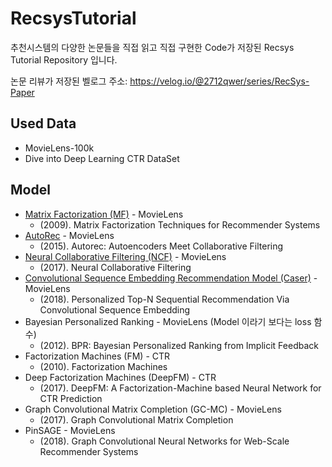 # RecsysTutorial
추천시스템의 다양한 논문들을 직접 읽고 직접 구현한 Code가 저장된 Recsys Tutorial Repository 입니다.

논문 리뷰가 저장된 벨로그 주소: https://velog.io/@2712qwer/series/RecSys-Paper

## Used Data
- MovieLens-100k
- Dive into Deep Learning CTR DataSet

## Model
- [Matrix Factorization (MF)](https://github.com/SeongBeomLEE/RecsysTutorial/tree/main/MF) - MovieLens
  - (2009). Matrix Factorization Techniques for Recommender Systems
- [AutoRec](https://github.com/SeongBeomLEE/RecsysTutorial/tree/main/AutoRec) - MovieLens
  - (2015). Autorec: Autoencoders Meet Collaborative Filtering
- [Neural Collaborative Filtering (NCF)](https://github.com/SeongBeomLEE/RecsysTutorial/tree/main/NCF) - MovieLens
  - (2017). Neural Collaborative Filtering
- [Convolutional Sequence Embedding Recommendation Model (Caser)]((https://github.com/SeongBeomLEE/RecsysTutorial/tree/main/Caser)) - MovieLens
  - (2018). Personalized Top-N Sequential Recommendation Via Convolutional Sequence Embedding
- Bayesian Personalized Ranking - MovieLens (Model 이라기 보다는 loss 함수)
  - (2012). BPR: Bayesian Personalized Ranking from Implicit Feedback
- Factorization Machines (FM) - CTR
  - (2010). Factorization Machines
- Deep Factorization Machines (DeepFM) - CTR
  - (2017). DeepFM: A Factorization-Machine based Neural Network for CTR Prediction
- Graph Convolutional Matrix Completion (GC-MC) - MovieLens
  - (2017). Graph Convolutional Matrix Completion
- PinSAGE - MovieLens
  - (2018). Graph Convolutional Neural Networks for Web-Scale Recommender Systems